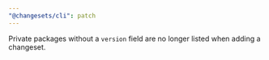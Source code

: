 ```yaml
---
"@changesets/cli": patch
---
```


Private packages without a `version` field are no longer listed when adding a changeset.

